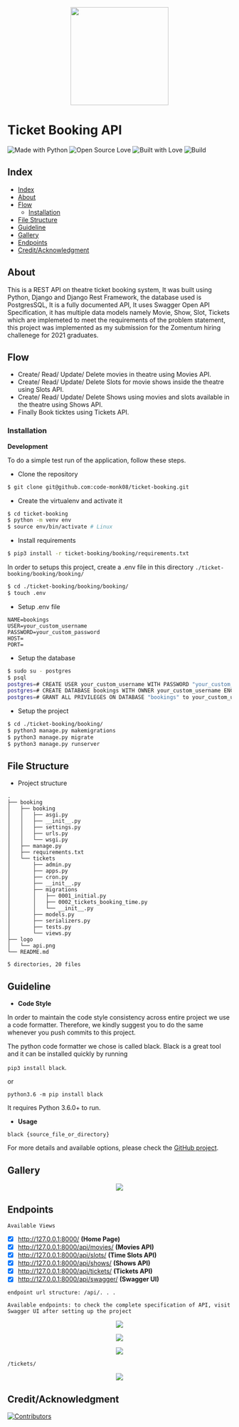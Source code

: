 <p align="center">
  <img src="./logo/api.png" width="220">
</p>

# Ticket Booking API
![Made with Python](https://img.shields.io/badge/Made%20with-Python-blueviolet?style=for-the-badge&logo=python)  ![Open Source Love](https://img.shields.io/badge/Open%20Source-%E2%99%A5-red?style=for-the-badge&logo=open-source-initiative)  ![Built with Love](https://img.shields.io/badge/Built%20With-%E2%99%A5-critical?style=for-the-badge&logo=ko-fi)  ![Build](https://img.shields.io/travis/PyBites-Open-Source/Movienaire-api?style=for-the-badge)  


## Index

- [Index](#index)
- [About](#about)
- [Flow](#flow)
  - [Installation](#installation)
- [File Structure](#file-structure)
- [Guideline](#guideline)
- [Gallery](#gallery)
- [Endpoints](#endpoints)
- [Credit/Acknowledgment](#creditacknowledgment)


## About
This is a REST API on theatre ticket booking system, It was built using Python, Django and Django Rest Framework, the database used is PostgresSQL, It is a fully documented API, It uses Swagger Open API Specification, it has multiple data models namely Movie, Show, Slot, Tickets which are implemeted to meet the requirements of the problem statement, this project was implemented as my submission for the Zomentum hiring challenege for 2021 graduates.

## Flow

- Create/ Read/ Update/ Delete movies in theatre using Movies API.
- Create/ Read/ Update/ Delete Slots for movie shows inside the theatre using Slots API.
- Create/ Read/ Update/ Delete Shows using movies and slots available in the theatre using Shows API.
- Finally Book ticktes using Tickets API.

### Installation

**Development**

To do a simple test run of the application, follow these steps.

- Clone the repository

```bash
$ git clone git@github.com:code-monk08/ticket-booking.git
```

- Create the virtualenv and activate it

```bash
$ cd ticket-booking
$ python -m venv env
$ source env/bin/activate # Linux
```

- Install requirements

```bash
$ pip3 install -r ticket-booking/booking/requirements.txt
```


In order to setups this project, create a .env file in this directory ```./ticket-booking/booking/booking/``` 

```bash
$ cd ./ticket-booking/booking/booking/
$ touch .env
```
- Setup .env file

```
NAME=bookings
USER=your_custom_username
PASSWORD=your_custom_password
HOST=
PORT=
```

- Setup the database

```bash
$ sudo su - postgres
$ psql
postgres=# CREATE USER your_custom_username WITH PASSWORD "your_custom_password";
postgres=# CREATE DATABASE bookings WITH OWNER your_custom_username ENCODING 'utf-8';
postgres=# GRANT ALL PRIVILEGES ON DATABASE "bookings" to your_custom_username;
```

- Setup the project

```bash
$ cd ./ticket-booking/booking/
$ python3 manage.py makemigrations
$ python3 manage.py migrate
$ python3 manage.py runserver
```

## File Structure
- Project structure

```
.
├── booking
│   ├── booking
│   │   ├── asgi.py
│   │   ├── __init__.py
│   │   ├── settings.py
│   │   ├── urls.py
│   │   └── wsgi.py
│   ├── manage.py
│   ├── requirements.txt
│   └── tickets
│       ├── admin.py
│       ├── apps.py
│       ├── cron.py
│       ├── __init__.py
│       ├── migrations
│       │   ├── 0001_initial.py
│       │   ├── 0002_tickets_booking_time.py
│       │   └── __init__.py
│       ├── models.py
│       ├── serializers.py
│       ├── tests.py
│       └── views.py
├── logo
│   └── api.png
└── README.md

5 directories, 20 files
```

## Guideline

- __Code Style__

In order to maintain the code style consistency across entire project we use a code formatter. Therefore, we kindly suggest you to do the same whenever you push commits to this project. 

The python code formatter we chose is called black. Black is a great tool and it can be installed quickly by running 

`pip3 install black`.  

or

`python3.6 -m pip install black`

It requires Python 3.6.0+ to run.

- __Usage__

`black {source_file_or_directory}`

For more details and available options, please check the [GitHub project](https://github.com/psf/black).


## Gallery
<p align="center">
  <img src="./logo/swaggerui.png">
</p>

## Endpoints


`Available Views`

- [x] http://127.0.0.1:8000/                    **(Home Page)**
- [x] http://127.0.0.1:8000/api/movies/         **(Movies API)**
- [x] http://127.0.0.1:8000/api/slots/          **(Time Slots API)**
- [x] http://127.0.0.1:8000/api/shows/          **(Shows API)**
- [x] http://127.0.0.1:8000/api/tickets/        **(Tickets API)**
- [x] http://127.0.0.1:8000/api/swagger/        **(Swagger UI)**

`endpoint url structure: /api/. . .`

`Available endpoints: to check the complete specification of API, visit Swagger UI after setting up the project`
<p align="center">
  <img src="./logo/1.png">
</p>
<p align="center">
  <img src="./logo/2.png">
</p>
<p align="center">
  <img src="./logo/3.png">
</p>

`/tickets/`

<p align="center">
  <img src="./logo/4.png">
</p>

## Credit/Acknowledgment

[![Contributors](https://img.shields.io/github/contributors/code-monk08/ticket-booking?style=for-the-badge)](https://github.com/code-monk08/ticket-booking/graphs/contributors)